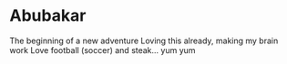 # Abubakar
The beginning of a new adventure
Loving this already, making my brain work 
Love football (soccer) and steak... yum yum 
